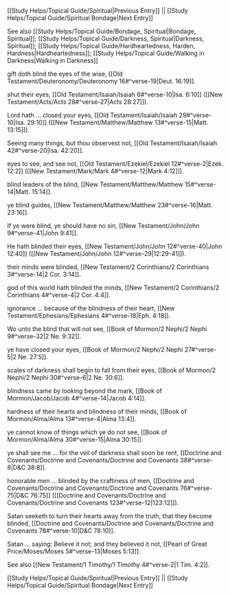 [[Study Helps/Topical Guide/Spiritual|Previous Entry]]  ||  [[Study Helps/Topical Guide/Spiritual Bondage|Next Entry]]

 See also [[Study Helps/Topical Guide/Bondage, Spiritual|Bondage, Spiritual]]; [[Study Helps/Topical Guide/Darkness, Spiritual|Darkness, Spiritual]]; [[Study Helps/Topical Guide/Hardheartedness, Harden, Hardness|Hardheartedness]]; [[Study Helps/Topical Guide/Walking in Darkness|Walking in Darkness]]

 gift doth blind the eyes of the wise, [[Old Testament/Deuteronomy/Deuteronomy 16#^verse-19|Deut. 16:19]].

 shut their eyes, [[Old Testament/Isaiah/Isaiah 6#^verse-10|Isa. 6:10]] ([[New Testament/Acts/Acts 28#^verse-27|Acts 28:27]]).

 Lord hath ... closed your eyes, [[Old Testament/Isaiah/Isaiah 29#^verse-10|Isa. 29:10]] ([[New Testament/Matthew/Matthew 13#^verse-15|Matt. 13:15]]).

 Seeing many things, but thou observest not, [[Old Testament/Isaiah/Isaiah 42#^verse-20|Isa. 42:20]].

 eyes to see, and see not, [[Old Testament/Ezekiel/Ezekiel 12#^verse-2|Ezek. 12:2]] ([[New Testament/Mark/Mark 4#^verse-12|Mark 4:12]]).

 blind leaders of the blind, [[New Testament/Matthew/Matthew 15#^verse-14|Matt. 15:14]].

 ye blind guides, [[New Testament/Matthew/Matthew 23#^verse-16|Matt. 23:16]].

 If ye were blind, ye should have no sin, [[New Testament/John/John 9#^verse-41|John 9:41]].

 He hath blinded their eyes, [[New Testament/John/John 12#^verse-40|John 12:40]] ([[New Testament/John/John 12#^verse-29|12:29-41]]).

 their minds were blinded, [[New Testament/2 Corinthians/2 Corinthians 3#^verse-14|2 Cor. 3:14]].

 god of this world hath blinded the minds, [[New Testament/2 Corinthians/2 Corinthians 4#^verse-4|2 Cor. 4:4]].

 ignorance ... because of the blindness of their heart, [[New Testament/Ephesians/Ephesians 4#^verse-18|Eph. 4:18]].

 Wo unto the blind that will not see, [[Book of Mormon/2 Nephi/2 Nephi 9#^verse-32|2 Ne. 9:32]].

 ye have closed your eyes, [[Book of Mormon/2 Nephi/2 Nephi 27#^verse-5|2 Ne. 27:5]].

 scales of darkness shall begin to fall from their eyes, [[Book of Mormon/2 Nephi/2 Nephi 30#^verse-6|2 Ne. 30:6]].

 blindness came by looking beyond the mark, [[Book of Mormon/Jacob/Jacob 4#^verse-14|Jacob 4:14]].

 hardness of their hearts and blindness of their minds, [[Book of Mormon/Alma/Alma 13#^verse-4|Alma 13:4]].

 ye cannot know of things which ye do not see, [[Book of Mormon/Alma/Alma 30#^verse-15|Alma 30:15]].

 ye shall see me ... for the veil of darkness shall soon be rent, [[Doctrine and Covenants/Doctrine and Covenants/Doctrine and Covenants 38#^verse-8|D&C 38:8]].

 honorable men ... blinded by the craftiness of men, [[Doctrine and Covenants/Doctrine and Covenants/Doctrine and Covenants 76#^verse-75|D&C 76:75]] ([[Doctrine and Covenants/Doctrine and Covenants/Doctrine and Covenants 123#^verse-12|123:12]]).

 Satan seeketh to turn their hearts away from the truth, that they become blinded, [[Doctrine and Covenants/Doctrine and Covenants/Doctrine and Covenants 78#^verse-10|D&C 78:10]].

 Satan ... saying: Believe it not; and they believed it not, [[Pearl of Great Price/Moses/Moses 5#^verse-13|Moses 5:13]].

 See also [[New Testament/1 Timothy/1 Timothy 4#^verse-2|1 Tim. 4:2]].

[[Study Helps/Topical Guide/Spiritual|Previous Entry]]  ||  [[Study Helps/Topical Guide/Spiritual Bondage|Next Entry]]